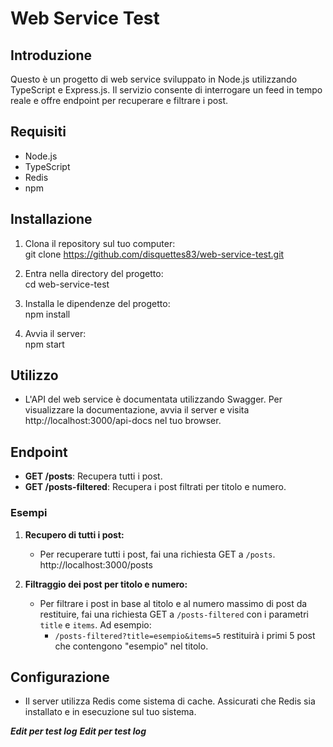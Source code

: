 # Web Service Test

## Introduzione
Questo è un progetto di web service sviluppato in Node.js utilizzando TypeScript e Express.js. Il servizio consente di interrogare un feed in tempo reale e offre endpoint per recuperare e filtrare i post.

## Requisiti
- Node.js
- TypeScript
- Redis
- npm

## Installazione
1. Clona il repository sul tuo computer:  
   git clone https://github.com/disquettes83/web-service-test.git

3. Entra nella directory del progetto:  
   cd web-service-test

3. Installa le dipendenze del progetto:  
   npm install

5. Avvia il server:  
   npm start


## Utilizzo
- L'API del web service è documentata utilizzando Swagger. Per visualizzare la documentazione, avvia il server e visita http://localhost:3000/api-docs nel tuo browser.

## Endpoint
- **GET /posts**: Recupera tutti i post.
- **GET /posts-filtered**: Recupera i post filtrati per titolo e numero.

### Esempi
1. **Recupero di tutti i post:**
   - Per recuperare tutti i post, fai una richiesta GET a `/posts`.
     http://localhost:3000/posts

2. **Filtraggio dei post per titolo e numero:**
   - Per filtrare i post in base al titolo e al numero massimo di post da restituire, fai una richiesta GET a `/posts-filtered` con i parametri `title` e `items`. Ad esempio:
     - `/posts-filtered?title=esempio&items=5` restituirà i primi 5 post che contengono "esempio" nel titolo.


## Configurazione
- Il server utilizza Redis come sistema di cache. Assicurati che Redis sia installato e in esecuzione sul tuo sistema.


***Edit per test log***
***Edit per test log***
